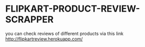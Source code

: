 # FLIPKART-PRODUCT-REVIEW-SCRAPPER
you can check reviews of different products via this link 
http://flipkartreview.herokuapp.com/


